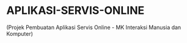 # APLIKASI-SERVIS-ONLINE
(Projek Pembuatan Aplikasi Servis Online - MK Interaksi Manusia dan Komputer)
